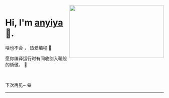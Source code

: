 <!--你好~ 欢迎来到我的 github-->

<img align="right" width="300" height="169" src="https://github.com/miluluyo/photo_gallery/blob/master/maid.gif?raw=true">


# Hi, I'm [anyiya](https://www.cnblogs.com/thx2199/p/15120091.html) 👋.

啥也不会 ， 热爱编程 :hatching_chick:

愿你编译运行时有同收剑入鞘般的骄傲。 :running:

<!--## About me 

❤️ 开源| 🖤 copy | 📺 Algorithm

- 🌐  Squat at home
- 💻  Algorithm
- 🍓  copy code
  -->

&nbsp;

下次再见~ 😁

---

